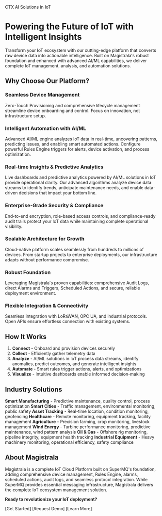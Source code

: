 CTX AI Solutions in IoT

# Powering the Future of IoT with Intelligent Insights

Transform your IoT ecosystem with our cutting-edge platform that converts raw device data into actionable intelligence. Built on Magistrala's robust foundation and enhanced with advanced AI/ML capabilities, we deliver complete IoT management, analysis, and automation solutions.

## Why Choose Our Platform?

### Seamless Device Management
Zero-Touch Provisioning and comprehensive lifecycle management streamline device onboarding and control. Focus on innovation, not infrastructure setup.

### Intelligent Automation with AI/ML
Advanced AI/ML engine analyzes IoT data in real-time, uncovering patterns, predicting issues, and enabling smart automated actions. Configure powerful Rules Engine triggers for alerts, device activation, and process optimization.

### Real-time Insights & Predictive Analytics
Live dashboards and predictive analytics powered by AI/ML solutions in IoT provide operational clarity. Our advanced algorithms analyze device data streams to identify trends, anticipate maintenance needs, and enable data-driven decisions that impact your bottom line.

### Enterprise-Grade Security & Compliance
End-to-end encryption, role-based access controls, and compliance-ready audit trails protect your IoT data while maintaining complete operational visibility.

### Scalable Architecture for Growth
Cloud-native platform scales seamlessly from hundreds to millions of devices. From startup projects to enterprise deployments, our infrastructure adapts without performance compromise.

### Robust Foundation
Leveraging Magistrala's proven capabilities: comprehensive Audit Logs, direct Alarms and Triggers, Scheduled Actions, and secure, reliable deployment environment.

### Flexible Integration & Connectivity
Seamless integration with LoRaWAN, OPC UA, and industrial protocols. Open APIs ensure effortless connection with existing systems.

## How It Works

1. **Connect** - Onboard and provision devices securely
2. **Collect** - Efficiently gather telemetry data
3. **Analyze** - AI/ML solutions in IoT process data streams, identify anomalies, predict outcomes, and generate intelligent insights
4. **Automate** - Smart rules trigger actions, alerts, and optimizations
5. **Visualize** - Intuitive dashboards enable informed decision-making

## Industry Solutions

**Smart Manufacturing** - Predictive maintenance, quality control, process optimization
**Smart Cities** - Traffic management, environmental monitoring, public safety
**Asset Tracking** - Real-time location, condition monitoring, geofencing
**Healthcare** - Remote monitoring, equipment tracking, facility management
**Agriculture** - Precision farming, crop monitoring, livestock management
**Wind Energy** - Turbine performance monitoring, predictive maintenance, wind pattern analysis
**Oil & Gas** - Offshore rig monitoring, pipeline integrity, equipment health tracking
**Industrial Equipment** - Heavy machinery monitoring, operational efficiency, safety compliance

## About Magistrala

Magistrala is a complete IoT Cloud Platform built on SuperMQ's foundation, adding comprehensive device management, Rules Engine, alarms, scheduled actions, audit logs, and seamless protocol integration. While SuperMQ provides essential messaging infrastructure, Magistrala delivers the complete IoT ecosystem management solution.

**Ready to revolutionize your IoT deployment?**

[Get Started] [Request Demo] [Learn More]
